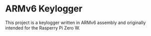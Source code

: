 # ARMv6 Keylogger

This project is a keylogger written in ARMv6 assembly and originally intended for the Rasperry Pi Zero W.
